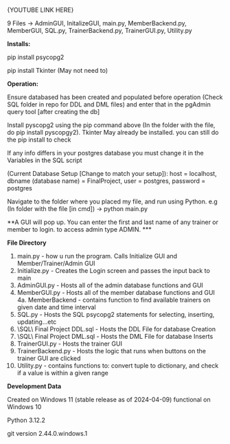{YOUTUBE LINK HERE}

9 Files -> AdminGUI, InitalizeGUI, main.py, MemberBackend.py, MemberGUI, SQL.py, TrainerBackend.py, TrainerGUI.py, Utility.py

**Installs:**

pip install psycopg2

pip install Tkinter (May not need to)

**Operation:**

Ensure databased has been created and populated before operation (Check SQL folder in repo for DDL and DML files) and enter that in the pgAdmin query tool [after creating the db]

Install pyscopg2 using the pip command above (In the folder with the file, do pip install pyscopgy2). Tkinter May already be installed. you can still do the pip install to check

If any info differs in your postgres database you must change it in the Variables in the SQL script

(Current Database Setup [Change to match your setup]): host = localhost, dbname (database name) = FinalProject, user = postgres, password = postgres

Navigate to the folder where you placed my file, and run using Python. e.g (In folder with the file [in cmd]) -> python main.py

**A GUI will pop up. You can enter the first and last name of any trainer or member to login. to access admin type ADMIN. ***

**File Directory**
1. main.py - how u run the program. Calls Initialize GUI and Member/Trainer/Admin GUI
2. Initialize.py - Creates the Login screen and passes the input back to main
3. AdminGUI.py - Hosts all of the admin database functions and GUI
4. MemberGUI.py - Hosts all of the member database functions and GUI
    4a. MemberBackend - contains function to find available trainers on given date and time interval
5. SQL.py - Hosts the SQL psycopg2 statements for selecting, inserting, updating...etc
6. \SQL\ Final Project DDL.sql - Hosts the DDL File for database Creation
7. \SQL\ Final Project DML.sql - Hosts the DML File for database Inserts
8. TrainerGUI.py - Hosts the trainer GUI
9. TrainerBackend.py - Hosts the logic that runs when buttons on the trainer GUI are clicked
10. Utility.py - contains functions to: convert tuple to dictionary, and check if a value is within a given range

**Development Data**

Created on Windows 11 (stable release as of 2024-04-09)
    functional on Windows 10

Python 3.12.2

git version 2.44.0.windows.1
